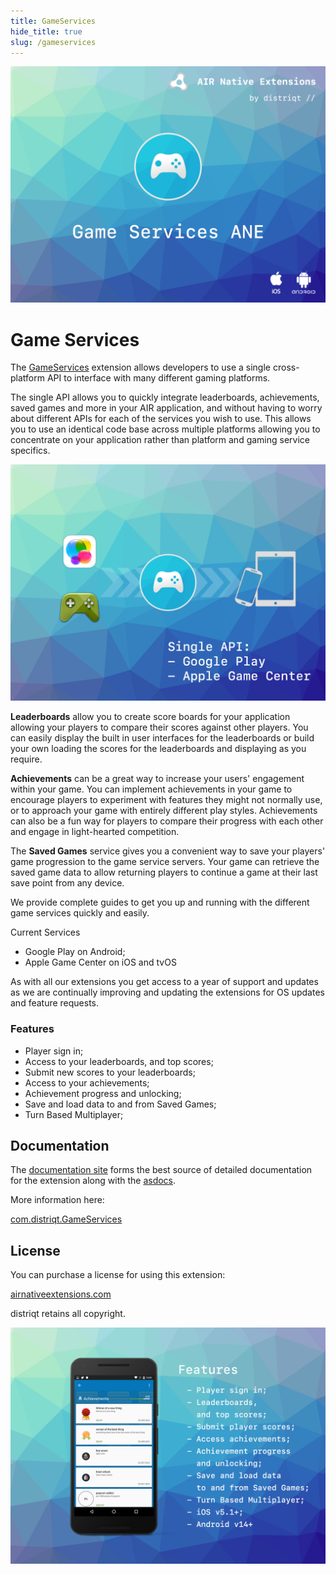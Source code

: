 ```yaml
---
title: GameServices
hide_title: true
slug: /gameservices
---
```


![](images/hero.png)

# Game Services

The [GameServices](https://airnativeextensions.com/extension/com.distriqt.GameServices) extension allows developers to use a single cross-platform API to interface with many different gaming platforms.

The single API allows you to quickly integrate leaderboards, achievements, saved games and more in your AIR application, and without having to worry about different APIs for each of the services you wish to use. This allows you to use an identical code base across multiple platforms allowing you to concentrate on your application rather than platform and gaming service specifics.

![](images/single-api.png)

**Leaderboards** allow you to create score boards for your application allowing your players to compare their scores against other players. You can easily display the built in user interfaces for the leaderboards or build your own loading the scores for the leaderboards and displaying as you require.

**Achievements** can be a great way to increase your users' engagement within your game. You can implement achievements in your game to encourage players to experiment with features they might not normally use, or to approach your game with entirely different play styles. Achievements can also be a fun way for players to compare their progress with each other and engage in light-hearted competition.

The **Saved Games** service gives you a convenient way to save your players' game progression to the game service servers. Your game can retrieve the saved game data to allow returning players to continue a game at their last save point from any device.

We provide complete guides to get you up and running with the different game services quickly and easily.

Current Services

- Google Play on Android;
- Apple Game Center on iOS and tvOS

As with all our extensions you get access to a year of support and updates as we are continually improving and updating the extensions for OS updates and feature requests.

### Features

- Player sign in;
- Access to your leaderboards, and top scores;
- Submit new scores to your leaderboards;
- Access to your achievements;
- Achievement progress and unlocking;
- Save and load data to and from Saved Games;
- Turn Based Multiplayer;

## Documentation

The [documentation site](https://github.com/distriqt/ANE-GameServices/wiki) forms the best source of detailed documentation for the extension along with the [asdocs](https://docs.airnativeextensions.com/asdocs/gameservices).

More information here:

[com.distriqt.GameServices](https://airnativeextensions.com/extension/com.distriqt.GameServices)

## License

You can purchase a license for using this extension:

[airnativeextensions.com](https://airnativeextensions.com/)

distriqt retains all copyright.

![](images/promo.png)
